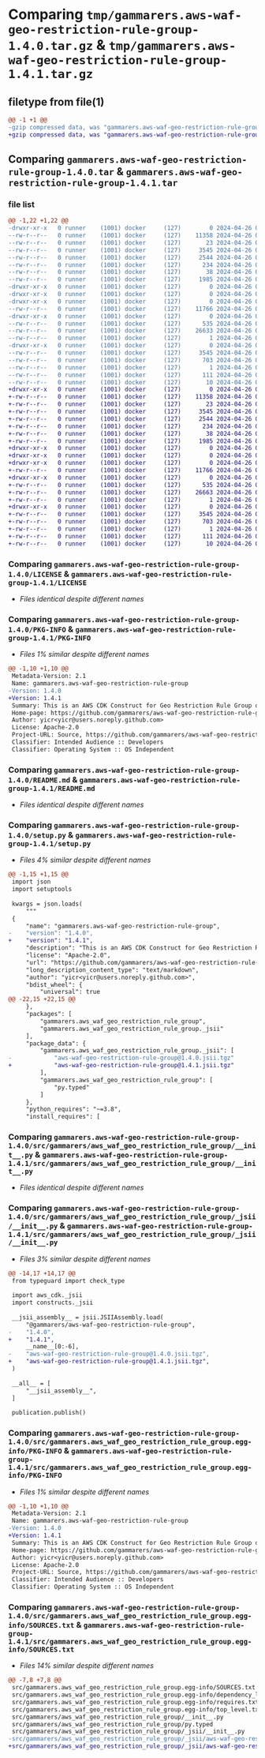 # Comparing `tmp/gammarers.aws-waf-geo-restriction-rule-group-1.4.0.tar.gz` & `tmp/gammarers.aws-waf-geo-restriction-rule-group-1.4.1.tar.gz`

## filetype from file(1)

```diff
@@ -1 +1 @@
-gzip compressed data, was "gammarers.aws-waf-geo-restriction-rule-group-1.4.0.tar", last modified: Fri Apr 26 02:56:50 2024, max compression
+gzip compressed data, was "gammarers.aws-waf-geo-restriction-rule-group-1.4.1.tar", last modified: Fri Apr 26 03:15:43 2024, max compression
```

## Comparing `gammarers.aws-waf-geo-restriction-rule-group-1.4.0.tar` & `gammarers.aws-waf-geo-restriction-rule-group-1.4.1.tar`

### file list

```diff
@@ -1,22 +1,22 @@
-drwxr-xr-x   0 runner    (1001) docker     (127)        0 2024-04-26 02:56:50.044667 gammarers.aws-waf-geo-restriction-rule-group-1.4.0/
--rw-r--r--   0 runner    (1001) docker     (127)    11358 2024-04-26 02:56:39.000000 gammarers.aws-waf-geo-restriction-rule-group-1.4.0/LICENSE
--rw-r--r--   0 runner    (1001) docker     (127)       23 2024-04-26 02:56:39.000000 gammarers.aws-waf-geo-restriction-rule-group-1.4.0/MANIFEST.in
--rw-r--r--   0 runner    (1001) docker     (127)     3545 2024-04-26 02:56:50.040667 gammarers.aws-waf-geo-restriction-rule-group-1.4.0/PKG-INFO
--rw-r--r--   0 runner    (1001) docker     (127)     2544 2024-04-26 02:56:39.000000 gammarers.aws-waf-geo-restriction-rule-group-1.4.0/README.md
--rw-r--r--   0 runner    (1001) docker     (127)      234 2024-04-26 02:56:39.000000 gammarers.aws-waf-geo-restriction-rule-group-1.4.0/pyproject.toml
--rw-r--r--   0 runner    (1001) docker     (127)       38 2024-04-26 02:56:50.044667 gammarers.aws-waf-geo-restriction-rule-group-1.4.0/setup.cfg
--rw-r--r--   0 runner    (1001) docker     (127)     1985 2024-04-26 02:56:39.000000 gammarers.aws-waf-geo-restriction-rule-group-1.4.0/setup.py
-drwxr-xr-x   0 runner    (1001) docker     (127)        0 2024-04-26 02:56:50.040667 gammarers.aws-waf-geo-restriction-rule-group-1.4.0/src/
-drwxr-xr-x   0 runner    (1001) docker     (127)        0 2024-04-26 02:56:50.040667 gammarers.aws-waf-geo-restriction-rule-group-1.4.0/src/gammarers/
-drwxr-xr-x   0 runner    (1001) docker     (127)        0 2024-04-26 02:56:50.040667 gammarers.aws-waf-geo-restriction-rule-group-1.4.0/src/gammarers/aws_waf_geo_restriction_rule_group/
--rw-r--r--   0 runner    (1001) docker     (127)    11766 2024-04-26 02:56:39.000000 gammarers.aws-waf-geo-restriction-rule-group-1.4.0/src/gammarers/aws_waf_geo_restriction_rule_group/__init__.py
-drwxr-xr-x   0 runner    (1001) docker     (127)        0 2024-04-26 02:56:50.040667 gammarers.aws-waf-geo-restriction-rule-group-1.4.0/src/gammarers/aws_waf_geo_restriction_rule_group/_jsii/
--rw-r--r--   0 runner    (1001) docker     (127)      535 2024-04-26 02:56:39.000000 gammarers.aws-waf-geo-restriction-rule-group-1.4.0/src/gammarers/aws_waf_geo_restriction_rule_group/_jsii/__init__.py
--rw-r--r--   0 runner    (1001) docker     (127)    26633 2024-04-26 02:56:39.000000 gammarers.aws-waf-geo-restriction-rule-group-1.4.0/src/gammarers/aws_waf_geo_restriction_rule_group/_jsii/aws-waf-geo-restriction-rule-group@1.4.0.jsii.tgz
--rw-r--r--   0 runner    (1001) docker     (127)        1 2024-04-26 02:56:39.000000 gammarers.aws-waf-geo-restriction-rule-group-1.4.0/src/gammarers/aws_waf_geo_restriction_rule_group/py.typed
-drwxr-xr-x   0 runner    (1001) docker     (127)        0 2024-04-26 02:56:50.040667 gammarers.aws-waf-geo-restriction-rule-group-1.4.0/src/gammarers.aws_waf_geo_restriction_rule_group.egg-info/
--rw-r--r--   0 runner    (1001) docker     (127)     3545 2024-04-26 02:56:50.000000 gammarers.aws-waf-geo-restriction-rule-group-1.4.0/src/gammarers.aws_waf_geo_restriction_rule_group.egg-info/PKG-INFO
--rw-r--r--   0 runner    (1001) docker     (127)      703 2024-04-26 02:56:50.000000 gammarers.aws-waf-geo-restriction-rule-group-1.4.0/src/gammarers.aws_waf_geo_restriction_rule_group.egg-info/SOURCES.txt
--rw-r--r--   0 runner    (1001) docker     (127)        1 2024-04-26 02:56:50.000000 gammarers.aws-waf-geo-restriction-rule-group-1.4.0/src/gammarers.aws_waf_geo_restriction_rule_group.egg-info/dependency_links.txt
--rw-r--r--   0 runner    (1001) docker     (127)      111 2024-04-26 02:56:50.000000 gammarers.aws-waf-geo-restriction-rule-group-1.4.0/src/gammarers.aws_waf_geo_restriction_rule_group.egg-info/requires.txt
--rw-r--r--   0 runner    (1001) docker     (127)       10 2024-04-26 02:56:50.000000 gammarers.aws-waf-geo-restriction-rule-group-1.4.0/src/gammarers.aws_waf_geo_restriction_rule_group.egg-info/top_level.txt
+drwxr-xr-x   0 runner    (1001) docker     (127)        0 2024-04-26 03:15:43.505563 gammarers.aws-waf-geo-restriction-rule-group-1.4.1/
+-rw-r--r--   0 runner    (1001) docker     (127)    11358 2024-04-26 03:15:30.000000 gammarers.aws-waf-geo-restriction-rule-group-1.4.1/LICENSE
+-rw-r--r--   0 runner    (1001) docker     (127)       23 2024-04-26 03:15:30.000000 gammarers.aws-waf-geo-restriction-rule-group-1.4.1/MANIFEST.in
+-rw-r--r--   0 runner    (1001) docker     (127)     3545 2024-04-26 03:15:43.505563 gammarers.aws-waf-geo-restriction-rule-group-1.4.1/PKG-INFO
+-rw-r--r--   0 runner    (1001) docker     (127)     2544 2024-04-26 03:15:30.000000 gammarers.aws-waf-geo-restriction-rule-group-1.4.1/README.md
+-rw-r--r--   0 runner    (1001) docker     (127)      234 2024-04-26 03:15:30.000000 gammarers.aws-waf-geo-restriction-rule-group-1.4.1/pyproject.toml
+-rw-r--r--   0 runner    (1001) docker     (127)       38 2024-04-26 03:15:43.505563 gammarers.aws-waf-geo-restriction-rule-group-1.4.1/setup.cfg
+-rw-r--r--   0 runner    (1001) docker     (127)     1985 2024-04-26 03:15:30.000000 gammarers.aws-waf-geo-restriction-rule-group-1.4.1/setup.py
+drwxr-xr-x   0 runner    (1001) docker     (127)        0 2024-04-26 03:15:43.501563 gammarers.aws-waf-geo-restriction-rule-group-1.4.1/src/
+drwxr-xr-x   0 runner    (1001) docker     (127)        0 2024-04-26 03:15:43.501563 gammarers.aws-waf-geo-restriction-rule-group-1.4.1/src/gammarers/
+drwxr-xr-x   0 runner    (1001) docker     (127)        0 2024-04-26 03:15:43.505563 gammarers.aws-waf-geo-restriction-rule-group-1.4.1/src/gammarers/aws_waf_geo_restriction_rule_group/
+-rw-r--r--   0 runner    (1001) docker     (127)    11766 2024-04-26 03:15:30.000000 gammarers.aws-waf-geo-restriction-rule-group-1.4.1/src/gammarers/aws_waf_geo_restriction_rule_group/__init__.py
+drwxr-xr-x   0 runner    (1001) docker     (127)        0 2024-04-26 03:15:43.505563 gammarers.aws-waf-geo-restriction-rule-group-1.4.1/src/gammarers/aws_waf_geo_restriction_rule_group/_jsii/
+-rw-r--r--   0 runner    (1001) docker     (127)      535 2024-04-26 03:15:30.000000 gammarers.aws-waf-geo-restriction-rule-group-1.4.1/src/gammarers/aws_waf_geo_restriction_rule_group/_jsii/__init__.py
+-rw-r--r--   0 runner    (1001) docker     (127)    26663 2024-04-26 03:15:30.000000 gammarers.aws-waf-geo-restriction-rule-group-1.4.1/src/gammarers/aws_waf_geo_restriction_rule_group/_jsii/aws-waf-geo-restriction-rule-group@1.4.1.jsii.tgz
+-rw-r--r--   0 runner    (1001) docker     (127)        1 2024-04-26 03:15:30.000000 gammarers.aws-waf-geo-restriction-rule-group-1.4.1/src/gammarers/aws_waf_geo_restriction_rule_group/py.typed
+drwxr-xr-x   0 runner    (1001) docker     (127)        0 2024-04-26 03:15:43.505563 gammarers.aws-waf-geo-restriction-rule-group-1.4.1/src/gammarers.aws_waf_geo_restriction_rule_group.egg-info/
+-rw-r--r--   0 runner    (1001) docker     (127)     3545 2024-04-26 03:15:43.000000 gammarers.aws-waf-geo-restriction-rule-group-1.4.1/src/gammarers.aws_waf_geo_restriction_rule_group.egg-info/PKG-INFO
+-rw-r--r--   0 runner    (1001) docker     (127)      703 2024-04-26 03:15:43.000000 gammarers.aws-waf-geo-restriction-rule-group-1.4.1/src/gammarers.aws_waf_geo_restriction_rule_group.egg-info/SOURCES.txt
+-rw-r--r--   0 runner    (1001) docker     (127)        1 2024-04-26 03:15:43.000000 gammarers.aws-waf-geo-restriction-rule-group-1.4.1/src/gammarers.aws_waf_geo_restriction_rule_group.egg-info/dependency_links.txt
+-rw-r--r--   0 runner    (1001) docker     (127)      111 2024-04-26 03:15:43.000000 gammarers.aws-waf-geo-restriction-rule-group-1.4.1/src/gammarers.aws_waf_geo_restriction_rule_group.egg-info/requires.txt
+-rw-r--r--   0 runner    (1001) docker     (127)       10 2024-04-26 03:15:43.000000 gammarers.aws-waf-geo-restriction-rule-group-1.4.1/src/gammarers.aws_waf_geo_restriction_rule_group.egg-info/top_level.txt
```

### Comparing `gammarers.aws-waf-geo-restriction-rule-group-1.4.0/LICENSE` & `gammarers.aws-waf-geo-restriction-rule-group-1.4.1/LICENSE`

 * *Files identical despite different names*

### Comparing `gammarers.aws-waf-geo-restriction-rule-group-1.4.0/PKG-INFO` & `gammarers.aws-waf-geo-restriction-rule-group-1.4.1/PKG-INFO`

 * *Files 1% similar despite different names*

```diff
@@ -1,10 +1,10 @@
 Metadata-Version: 2.1
 Name: gammarers.aws-waf-geo-restriction-rule-group
-Version: 1.4.0
+Version: 1.4.1
 Summary: This is an AWS CDK Construct for Geo Restriction Rule Group on WAF V2
 Home-page: https://github.com/gammarers/aws-waf-geo-restriction-rule-group.git
 Author: yicr<yicr@users.noreply.github.com>
 License: Apache-2.0
 Project-URL: Source, https://github.com/gammarers/aws-waf-geo-restriction-rule-group.git
 Classifier: Intended Audience :: Developers
 Classifier: Operating System :: OS Independent
```

### Comparing `gammarers.aws-waf-geo-restriction-rule-group-1.4.0/README.md` & `gammarers.aws-waf-geo-restriction-rule-group-1.4.1/README.md`

 * *Files identical despite different names*

### Comparing `gammarers.aws-waf-geo-restriction-rule-group-1.4.0/setup.py` & `gammarers.aws-waf-geo-restriction-rule-group-1.4.1/setup.py`

 * *Files 4% similar despite different names*

```diff
@@ -1,15 +1,15 @@
 import json
 import setuptools
 
 kwargs = json.loads(
     """
 {
     "name": "gammarers.aws-waf-geo-restriction-rule-group",
-    "version": "1.4.0",
+    "version": "1.4.1",
     "description": "This is an AWS CDK Construct for Geo Restriction Rule Group on WAF V2",
     "license": "Apache-2.0",
     "url": "https://github.com/gammarers/aws-waf-geo-restriction-rule-group.git",
     "long_description_content_type": "text/markdown",
     "author": "yicr<yicr@users.noreply.github.com>",
     "bdist_wheel": {
         "universal": true
@@ -22,15 +22,15 @@
     },
     "packages": [
         "gammarers.aws_waf_geo_restriction_rule_group",
         "gammarers.aws_waf_geo_restriction_rule_group._jsii"
     ],
     "package_data": {
         "gammarers.aws_waf_geo_restriction_rule_group._jsii": [
-            "aws-waf-geo-restriction-rule-group@1.4.0.jsii.tgz"
+            "aws-waf-geo-restriction-rule-group@1.4.1.jsii.tgz"
         ],
         "gammarers.aws_waf_geo_restriction_rule_group": [
             "py.typed"
         ]
     },
     "python_requires": "~=3.8",
     "install_requires": [
```

### Comparing `gammarers.aws-waf-geo-restriction-rule-group-1.4.0/src/gammarers/aws_waf_geo_restriction_rule_group/__init__.py` & `gammarers.aws-waf-geo-restriction-rule-group-1.4.1/src/gammarers/aws_waf_geo_restriction_rule_group/__init__.py`

 * *Files identical despite different names*

### Comparing `gammarers.aws-waf-geo-restriction-rule-group-1.4.0/src/gammarers/aws_waf_geo_restriction_rule_group/_jsii/__init__.py` & `gammarers.aws-waf-geo-restriction-rule-group-1.4.1/src/gammarers/aws_waf_geo_restriction_rule_group/_jsii/__init__.py`

 * *Files 3% similar despite different names*

```diff
@@ -14,17 +14,17 @@
 from typeguard import check_type
 
 import aws_cdk._jsii
 import constructs._jsii
 
 __jsii_assembly__ = jsii.JSIIAssembly.load(
     "@gammarers/aws-waf-geo-restriction-rule-group",
-    "1.4.0",
+    "1.4.1",
     __name__[0:-6],
-    "aws-waf-geo-restriction-rule-group@1.4.0.jsii.tgz",
+    "aws-waf-geo-restriction-rule-group@1.4.1.jsii.tgz",
 )
 
 __all__ = [
     "__jsii_assembly__",
 ]
 
 publication.publish()
```

### Comparing `gammarers.aws-waf-geo-restriction-rule-group-1.4.0/src/gammarers.aws_waf_geo_restriction_rule_group.egg-info/PKG-INFO` & `gammarers.aws-waf-geo-restriction-rule-group-1.4.1/src/gammarers.aws_waf_geo_restriction_rule_group.egg-info/PKG-INFO`

 * *Files 1% similar despite different names*

```diff
@@ -1,10 +1,10 @@
 Metadata-Version: 2.1
 Name: gammarers.aws-waf-geo-restriction-rule-group
-Version: 1.4.0
+Version: 1.4.1
 Summary: This is an AWS CDK Construct for Geo Restriction Rule Group on WAF V2
 Home-page: https://github.com/gammarers/aws-waf-geo-restriction-rule-group.git
 Author: yicr<yicr@users.noreply.github.com>
 License: Apache-2.0
 Project-URL: Source, https://github.com/gammarers/aws-waf-geo-restriction-rule-group.git
 Classifier: Intended Audience :: Developers
 Classifier: Operating System :: OS Independent
```

### Comparing `gammarers.aws-waf-geo-restriction-rule-group-1.4.0/src/gammarers.aws_waf_geo_restriction_rule_group.egg-info/SOURCES.txt` & `gammarers.aws-waf-geo-restriction-rule-group-1.4.1/src/gammarers.aws_waf_geo_restriction_rule_group.egg-info/SOURCES.txt`

 * *Files 14% similar despite different names*

```diff
@@ -7,8 +7,8 @@
 src/gammarers.aws_waf_geo_restriction_rule_group.egg-info/SOURCES.txt
 src/gammarers.aws_waf_geo_restriction_rule_group.egg-info/dependency_links.txt
 src/gammarers.aws_waf_geo_restriction_rule_group.egg-info/requires.txt
 src/gammarers.aws_waf_geo_restriction_rule_group.egg-info/top_level.txt
 src/gammarers/aws_waf_geo_restriction_rule_group/__init__.py
 src/gammarers/aws_waf_geo_restriction_rule_group/py.typed
 src/gammarers/aws_waf_geo_restriction_rule_group/_jsii/__init__.py
-src/gammarers/aws_waf_geo_restriction_rule_group/_jsii/aws-waf-geo-restriction-rule-group@1.4.0.jsii.tgz
+src/gammarers/aws_waf_geo_restriction_rule_group/_jsii/aws-waf-geo-restriction-rule-group@1.4.1.jsii.tgz
```

